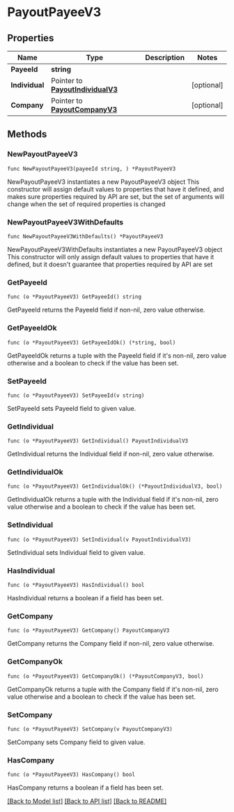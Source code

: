 # PayoutPayeeV3

## Properties

Name | Type | Description | Notes
------------ | ------------- | ------------- | -------------
**PayeeId** | **string** |  | 
**Individual** | Pointer to [**PayoutIndividualV3**](PayoutIndividualV3.md) |  | [optional] 
**Company** | Pointer to [**PayoutCompanyV3**](PayoutCompanyV3.md) |  | [optional] 

## Methods

### NewPayoutPayeeV3

`func NewPayoutPayeeV3(payeeId string, ) *PayoutPayeeV3`

NewPayoutPayeeV3 instantiates a new PayoutPayeeV3 object
This constructor will assign default values to properties that have it defined,
and makes sure properties required by API are set, but the set of arguments
will change when the set of required properties is changed

### NewPayoutPayeeV3WithDefaults

`func NewPayoutPayeeV3WithDefaults() *PayoutPayeeV3`

NewPayoutPayeeV3WithDefaults instantiates a new PayoutPayeeV3 object
This constructor will only assign default values to properties that have it defined,
but it doesn't guarantee that properties required by API are set

### GetPayeeId

`func (o *PayoutPayeeV3) GetPayeeId() string`

GetPayeeId returns the PayeeId field if non-nil, zero value otherwise.

### GetPayeeIdOk

`func (o *PayoutPayeeV3) GetPayeeIdOk() (*string, bool)`

GetPayeeIdOk returns a tuple with the PayeeId field if it's non-nil, zero value otherwise
and a boolean to check if the value has been set.

### SetPayeeId

`func (o *PayoutPayeeV3) SetPayeeId(v string)`

SetPayeeId sets PayeeId field to given value.


### GetIndividual

`func (o *PayoutPayeeV3) GetIndividual() PayoutIndividualV3`

GetIndividual returns the Individual field if non-nil, zero value otherwise.

### GetIndividualOk

`func (o *PayoutPayeeV3) GetIndividualOk() (*PayoutIndividualV3, bool)`

GetIndividualOk returns a tuple with the Individual field if it's non-nil, zero value otherwise
and a boolean to check if the value has been set.

### SetIndividual

`func (o *PayoutPayeeV3) SetIndividual(v PayoutIndividualV3)`

SetIndividual sets Individual field to given value.

### HasIndividual

`func (o *PayoutPayeeV3) HasIndividual() bool`

HasIndividual returns a boolean if a field has been set.

### GetCompany

`func (o *PayoutPayeeV3) GetCompany() PayoutCompanyV3`

GetCompany returns the Company field if non-nil, zero value otherwise.

### GetCompanyOk

`func (o *PayoutPayeeV3) GetCompanyOk() (*PayoutCompanyV3, bool)`

GetCompanyOk returns a tuple with the Company field if it's non-nil, zero value otherwise
and a boolean to check if the value has been set.

### SetCompany

`func (o *PayoutPayeeV3) SetCompany(v PayoutCompanyV3)`

SetCompany sets Company field to given value.

### HasCompany

`func (o *PayoutPayeeV3) HasCompany() bool`

HasCompany returns a boolean if a field has been set.


[[Back to Model list]](../README.md#documentation-for-models) [[Back to API list]](../README.md#documentation-for-api-endpoints) [[Back to README]](../README.md)



